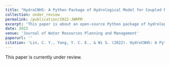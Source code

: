 ```yaml
---
title: "HydroCNHS: A Python Package of Hydrological Model for Coupled Natural Human Systems"
collection: under_review
permalink: /publication/2022-JWRPM
excerpt: 'This paper is about an open-source Python package of hydrological model for coupled natural human systems.'
date: 2022
venue: 'Journal of Water Resources Planning and Management'
paperurl: ''
citation: 'Lin, C. Y., Yang, Y. C. E., & Wi S. (2022). HydroCNHS: A Python Package of Hydrological Model for Coupled Natural Human Systems, <i>Journal of Water Resources Planning and Management</i>.'
---
```

This paper is currently under review.